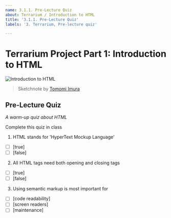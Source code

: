```yaml
---
name: 3.1.1. Pre-Lecture Quiz
about: Terrarium / Introduction to HTML
title: '3.1.1. Pre-Lecture Quiz'
labels: '3. Terrarium, Pre-lecture quiz'

---
```

# Terrarium Project Part 1: Introduction to HTML

![Introduction to HTML](https://github.com/Extenza-Academy/WebDev-100_2021-Q1/blob/main/lessons/3-terrarium/1-intro-to-html/images/webdev101-html.png)
> Sketchnote by [Tomomi Imura](https://twitter.com/girlie_mac)

## Pre-Lecture Quiz

*A warm-up quiz about HTML*

Complete this quiz in class

1. HTML stands for 'HyperText Mockup Language'

- [ ] [true]
- [ ] [false]

2. All HTML tags need both opening and closing tags

- [ ] [true]
- [ ] [false]

3. Using semantic markup is most important for 

- [ ] [code readability]
- [ ] [screen readers]
- [ ] [maintenance]
